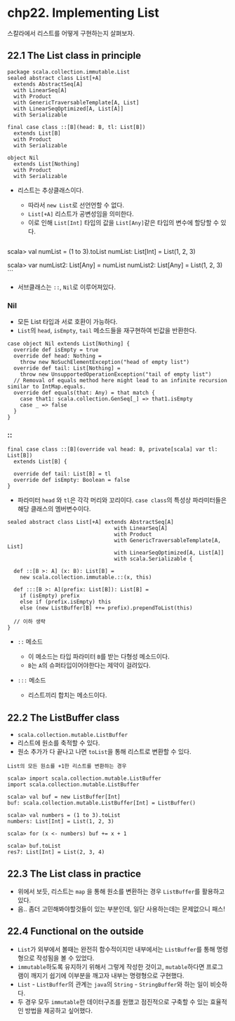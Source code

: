 # chp22. Implementing List

스칼라에서 리스트를 어떻게 구현하는지 살펴보자.

## 22.1 The List class in principle

```
package scala.collection.immutable.List
sealed abstract class List[+A] 
  extends AbstractSeq[A] 
  with LinearSeq[A] 
  with Product 
  with GenericTraversableTemplate[A, List] 
  with LinearSeqOptimized[A, List[A]] 
  with Serializable

final case class ::[B](head: B, tl: List[B]) 
  extends List[B] 
  with Product 
  with Serializable

object Nil 
  extends List[Nothing] 
  with Product 
  with Serializable
```

- 리스트는 추상클래스이다.
    - 따라서 `new List`로 선언언할 수 없다.
    - `List[+A]` 리스트가 공변성임을 의미한다.
    - 이로 인해 `List[Int]` 타입의 값을 `List[Any]`같은 타입의 변수에 할당할 수 있다.

    ```
scala> val numList = (1 to 3).toList
numList: List[Int] = List(1, 2, 3)

scala> var numList2: List[Any] = numList
numList2: List[Any] = List(1, 2, 3)
    ```

- 서브클래스는 `::`, `Nil`로 이루어져있다.

### Nil
- 모든 List 타입과 서로 호환이 가능하다.
- `List`의 `head`, `isEmpty`, `tail` 메소드들을 재구현하여 빈값을 반환한다.

```
case object Nil extends List[Nothing] {
  override def isEmpty = true
  override def head: Nothing =
    throw new NoSuchElementException("head of empty list")
  override def tail: List[Nothing] =
    throw new UnsupportedOperationException("tail of empty list")
  // Removal of equals method here might lead to an infinite recursion similar to IntMap.equals.
  override def equals(that: Any) = that match {
    case that1: scala.collection.GenSeq[_] => that1.isEmpty
    case _ => false
  }
}
```

### ::

```
final case class ::[B](override val head: B, private[scala] var tl: List[B]) 
  extends List[B] {

  override def tail: List[B] = tl
  override def isEmpty: Boolean = false
}
```

- 파라미터 `head` 와 `tl`은 각각 머리와 꼬리이다. `case class`의 특성상 파라미터들은 해당 클래스의 멤버변수이다.

```
sealed abstract class List[+A] extends AbstractSeq[A]
                                  with LinearSeq[A]
                                  with Product
                                  with GenericTraversableTemplate[A, List]
                                  with LinearSeqOptimized[A, List[A]]
                                  with scala.Serializable {

  def ::[B >: A] (x: B): List[B] =
    new scala.collection.immutable.::(x, this)

  def :::[B >: A](prefix: List[B]): List[B] =
    if (isEmpty) prefix
    else if (prefix.isEmpty) this
    else (new ListBuffer[B] ++= prefix).prependToList(this)

  // 이하 생략
}
```

- `::` 메소드
  - 이 메소드는 타입 파라미터 `B`를 받는 다형성 메소드이다.
  - `B`는 `A`의 슈퍼타입이어야한다는 제약이 걸려있다.

- `:::` 메소드
  - 리스트끼리 합치는 메소드이다.

## 22.2 The ListBuffer class
- `scala.collection.mutable.ListBuffer` 
- 리스트에 원소를 축적할 수 있다. 
- 원소 추가가 다 끝나고 나면 `toList`을 통해 리스트로 변환할 수 있다.



```
List의 모든 원소를 +1한 리스트를 변환하는 경우

scala> import scala.collection.mutable.ListBuffer
import scala.collection.mutable.ListBuffer

scala> val buf = new ListBuffer[Int]
buf: scala.collection.mutable.ListBuffer[Int] = ListBuffer()

scala> val numbers = (1 to 3).toList
numbers: List[Int] = List(1, 2, 3)

scala> for (x <- numbers) buf += x + 1

scala> buf.toList
res7: List[Int] = List(2, 3, 4)
```

## 22.3 The List class in practice
- 위에서 보듯, 리스트는 `map` 을 통해 원소를 변환하는 경우 `ListBuffer`를 활용하고 있다.
- 음.. 좀더 고민해봐야할것들이 있는 부분인데, 일단 사용하는데는 문제없으니 패스!

## 22.4 Functional on the outside
- `List`가 외부에서 볼때는 완전히 함수적이지만 내부에서는 `ListBuffer`를 통해 명령형으로 작성됨을 볼 수 있었다.
- `immutable`하도록 유지하기 위해서 그렇게 작성한 것이고, `mutable`하다면 프로그램이 깨지기 쉽기에 이부분을 깨고자 내부는 명령형으로 구현했다.
- `List` - `ListBuffer`의 관계는 `java`의 `String` - `StringBuffer`와 하는 일이 비슷하다.
- 두 경우 모두 `immutable`한 데이터구조를 원했고 점진적으로 구축할 수 있는 효율적인 방법을 제공하고 싶어했다.

